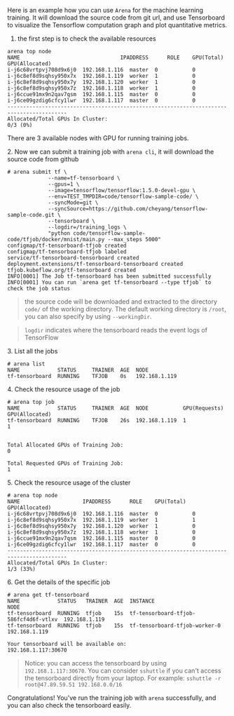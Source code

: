 
Here is an example how you can use `Arena` for the machine learning training. It will download the source code from git url, and use Tensorboard to visualize the Tensorflow computation graph and plot quantitative metrics.

1. the first step is to check the available resources

```
arena top node
NAME                                IPADDRESS      ROLE    GPU(Total)  GPU(Allocated)
i-j6c68vrtpvj708d9x6j0  192.168.1.116  master  0           0
i-j6c8ef8d9sqhsy950x7x  192.168.1.119  worker  1           0
i-j6c8ef8d9sqhsy950x7y  192.168.1.120  worker  1           0
i-j6c8ef8d9sqhsy950x7z  192.168.1.118  worker  1           0
i-j6ccue91mx9n2qav7qsm  192.168.1.115  master  0           0
i-j6ce09gzdig6cfcy1lwr  192.168.1.117  master  0           0
-----------------------------------------------------------------------------------------
Allocated/Total GPUs In Cluster:
0/3 (0%)
```

There are 3 available nodes with GPU for running training jobs.


2\. Now we can submit a training job with `arena cli`, it will download the source code from github

```
# arena submit tf \
             --name=tf-tensorboard \
             --gpus=1 \
             --image=tensorflow/tensorflow:1.5.0-devel-gpu \
             --env=TEST_TMPDIR=code/tensorflow-sample-code/ \
             --syncMode=git \
             --syncSource=https://github.com/cheyang/tensorflow-sample-code.git \
             --tensorboard \
             --logdir=/training_logs \
             "python code/tensorflow-sample-code/tfjob/docker/mnist/main.py --max_steps 5000"
configmap/tf-tensorboard-tfjob created
configmap/tf-tensorboard-tfjob labeled
service/tf-tensorboard-tensorboard created
deployment.extensions/tf-tensorboard-tensorboard created
tfjob.kubeflow.org/tf-tensorboard created
INFO[0001] The Job tf-tensorboard has been submitted successfully
INFO[0001] You can run `arena get tf-tensorboard --type tfjob` to check the job status
```

> the source code will be downloaded and extracted to the directory `code/` of the working directory. The default working directory is `/root`, you can also specify by using `--workingDir`.

> `logdir` indicates where the tensorboard reads the event logs of TensorFlow

3\. List all the jobs

```
# arena list
NAME            STATUS     TRAINER  AGE  NODE
tf-tensorboard  RUNNING    TFJOB    0s   192.168.1.119
```

4\. Check the resource usage of the job

```
# arena top job
NAME            STATUS     TRAINER  AGE  NODE           GPU(Requests)  GPU(Allocated)
tf-tensorboard  RUNNING    TFJOB    26s  192.168.1.119  1              1


Total Allocated GPUs of Training Job:
0

Total Requested GPUs of Training Job:
1
```



5\. Check the resource usage of the cluster


```
# arena top node
NAME                    IPADDRESS      ROLE    GPU(Total)  GPU(Allocated)
i-j6c68vrtpvj708d9x6j0  192.168.1.116  master  0           0
i-j6c8ef8d9sqhsy950x7x  192.168.1.119  worker  1           1
i-j6c8ef8d9sqhsy950x7y  192.168.1.120  worker  1           0
i-j6c8ef8d9sqhsy950x7z  192.168.1.118  worker  1           0
i-j6ccue91mx9n2qav7qsm  192.168.1.115  master  0           0
i-j6ce09gzdig6cfcy1lwr  192.168.1.117  master  0           0
-----------------------------------------------------------------------------------------
Allocated/Total GPUs In Cluster:
1/3 (33%)
```


6\. Get the details of the specific job

```
# arena get tf-tensorboard
NAME            STATUS   TRAINER  AGE  INSTANCE                               NODE
tf-tensorboard  RUNNING  tfjob    15s  tf-tensorboard-tfjob-586fcf4d6f-vtlxv  192.168.1.119
tf-tensorboard  RUNNING  tfjob    15s  tf-tensorboard-tfjob-worker-0          192.168.1.119

Your tensorboard will be available on:
192.168.1.117:30670
```

> Notice: you can access the tensorboard by using `192.168.1.117:30670`. You can consider `sshuttle` if you can't access the tensorboard directly from your laptop. For example: `sshuttle -r root@47.89.59.51 192.168.0.0/16`


Congratulations! You've run the training job with `arena` successfully, and you can also check the tensorboard easily.